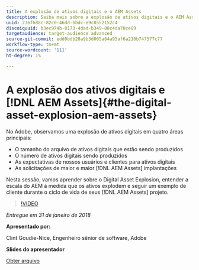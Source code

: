 ```yaml
---
title: A explosão de ativos digitais e o AEM Assets
description: Saiba mais sobre a explosão de ativos digitais e o AEM Assets no Adobe.
uuid: 236f688c-82c0-46dd-bbdc-e9c8552152c4
discoiquuid: b3ec974b-8173-4dad-b349-88c4da78ce89
targetaudience: target-audience advanced
source-git-commit: edd0bdb28a9b3d065a64a95af6a216b747577c77
workflow-type: tm+mt
source-wordcount: '111'
ht-degree: 1%

---
```


# A explosão dos ativos digitais e [!DNL AEM Assets]{#the-digital-asset-explosion-aem-assets}

No Adobe, observamos uma explosão de ativos digitais em quatro áreas principais:

* O tamanho do arquivo de ativos digitais que estão sendo produzidos
* O número de ativos digitais sendo produzidos
* As expectativas de nossos usuários e clientes para ativos digitais
* As solicitações de maior e maior [!DNL AEM Assets] implantações

Nesta sessão, vamos aprender sobre o Digital Asset Explosion, entender a escala do AEM à medida que os ativos explodem e seguir um exemplo de cliente durante o ciclo de vida de seus [!DNL AEM Assets] projeto.

>[!VIDEO](https://video.tv.adobe.com/v/21474/?quality=9)

*Entregue em 31 de janeiro de 2018*

**Apresentado por:**

Clint Goudie-Nice, Engenheiro sênior de software, Adobe

**Slides do apresentador**

[Obter arquivo](assets/1+30+18+the+digital+asset+explosion+gems.pdf)
<!--
[Get back to the Overview](https://helpx.adobe.com/experience-manager/kt/eseminars/gems/aem-index.html)
-->
